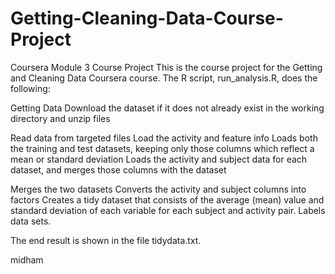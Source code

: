 # Getting-Cleaning-Data-Course-Project
Coursera Module 3 Course Project
This is the course project for the Getting and Cleaning Data Coursera course. The R script, run_analysis.R, does the following:

Getting Data
Download the dataset if it does not already exist in the working directory and unzip files

Read data from targeted files
Load the activity and feature info
Loads both the training and test datasets, keeping only those columns which reflect a mean or standard deviation
Loads the activity and subject data for each dataset, and merges those columns with the dataset

Merges the two datasets
Converts the activity and subject columns into factors
Creates a tidy dataset that consists of the average (mean) value and standard deviation of each variable for each subject and activity pair.
Labels data sets.

The end result is shown in the file tidydata.txt.

midham
